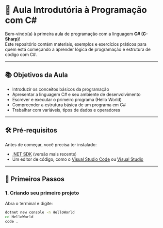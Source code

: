 # 📘 Aula Introdutória à Programação com C#

Bem-vindo(a) à primeira aula de programação com a linguagem **C# (C-Sharp)**!  
Este repositório contém materiais, exemplos e exercícios práticos para quem está começando a aprender lógica de programação e estrutura de código com C#.

---

## 📚 Objetivos da Aula

- Introduzir os conceitos básicos da programação
- Apresentar a linguagem C# e seu ambiente de desenvolvimento
- Escrever e executar o primeiro programa (Hello World)
- Compreender a estrutura básica de um programa em C#
- Trabalhar com variáveis, tipos de dados e operadores

---

## 🛠️ Pré-requisitos

Antes de começar, você precisa ter instalado:

- [.NET SDK](https://dotnet.microsoft.com/download) (versão mais recente)
- Um editor de código, como o [Visual Studio Code](https://code.visualstudio.com/) ou [Visual Studio](https://visualstudio.microsoft.com/)

---

## 🚀 Primeiros Passos

### 1. Criando seu primeiro projeto

Abra o terminal e digite:

```bash
dotnet new console -n HelloWorld
cd HelloWorld
code .
